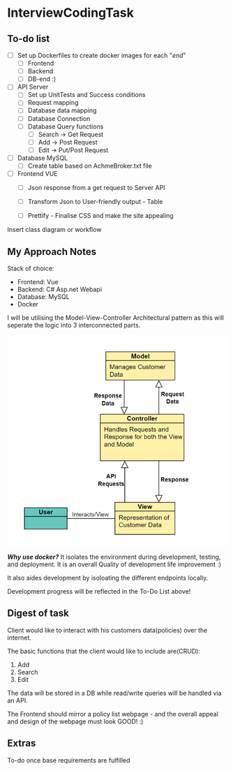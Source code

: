 # InterviewCodingTask



## **To-do list**
- [ ] Set up Dockerfiles to create docker images for each "*end*"
  - [ ] Frontend
  - [ ] Backend
  - [ ] DB-end :) 
- [ ] API Server
  - [ ] Set up UnitTests and Success conditions
  - [ ] Request mapping 
  - [ ] Database data mapping
  - [ ] Database Connection
  - [ ] Database Query functions
    - [ ] Search -> Get Request
    - [ ] Add -> Post Request
    - [ ] Edit -> Put/Post Request
- [ ] Database MySQL
  - [ ] Create table based on AchmeBroker.txt file
- [ ] Frontend VUE
  - [ ] Json response from a get request to Server API 
  - [ ] Transform Json to User-friendly output - Table
  - [ ] Prettify - Finalise CSS and make the site appealing



Insert class diagram or workflow 

## **My Approach Notes**

Stack of choice: 
- Frontend: Vue
- Backend: C# Asp.net Webapi
- Database: MySQL
- Docker


I will be utilising the Model-View-Controller Architectural pattern as this will seperate the logic into 3 interconnected parts. 


![MVCSolution](InterviewTask/MVCSolution.png)


***Why use docker?*** It isolates the environment during development, testing, and deployment. It is an overall Quality of development life improvement :)

It also aides development by isoloating the different endpoints locally.

Development progress will be reflected in the To-Do List above!

## **Digest of task**
Client would like to interact with his customers data(policies) over the internet.

The basic functions that the client would like to include are(CRUD):
1. Add
2. Search
3. Edit 

The data will be stored in a DB while read/write queries will be handled via an API. 

The Frontend should mirror a policy list webpage - and the overall appeal and design of the webpage must look GOOD! :)


## **Extras**

To-do once base requirements are fulfilled